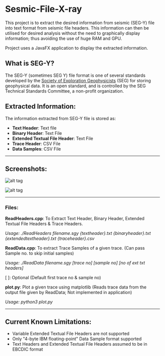 # Sesmic-File-X-ray
This project is to extract the desired information from seismic (SEG-Y) file into text format from seismic file headers.
This information can then be utilised for desired analysis without the need to graphically display information; thus avoiding the use of huge RAM and GPU.

Project uses a JavaFX application to display the extracted information.

## What is SEG-Y?
The SEG-Y (sometimes SEG Y) file format is one of several standards developed by the [Society of Exploration Geophysicists](https://en.wikipedia.org/wiki/Society_of_Exploration_Geophysicists "Wikipedia") (SEG) for storing geophysical data. It is an open standard, and is controlled by the SEG Technical Standards Committee, a non-profit organization.

## Extracted Information:
The information extracted from SEG-Y file is stored as:
* **Text Header**: Text file
* **Binary Header**: Text File
* **Extended Textual File Header**: Text File
* **Trace Header**: CSV File
* **Data Samples**: CSV File

***
## Screenshots:

![alt tag](https://github.com/kambojankush/Sesmic-File-X-ray/blob/master/screens/Screenshot1.png?raw=true "1")

![alt tag](https://github.com/kambojankush/Sesmic-File-X-ray/blob/master/screens/Screenshot2.png?raw=true "2")

***
### Files:

**ReadHeaders.cpp**: To Extract Text Header, Binary Header, Extended Textual File Headers & Trace Headers.

_Usage: ./ReadHeaders filename.sgy {textheader}.txt {binaryheader}.txt {extendedtextheader}.txt {traceheader}.csv_

**ReadData.cpp**: To extract Trace Samples of a given trace. (Can pass Sample no. to skip initial samples)

_Usage: ./ReadData filename.sgy [trace no] [sample no] [no of ext txt headers]_

[ ]: Optional (Default first trace no & sample no)

**plot.py**: Plot a given trace using matplotlib (Reads trace data from the output file given by ReadData; Not implemented in application)

_Usage: python3 plot.py_ 
***

## Current Known Limitations:
* Variable Extended Textual File Headers are not supported
* Only "4-byte IBM floating-point" Data Sample format supported
* Text Headers and Extended Textual File Headers assumed to be in EBCDIC format

